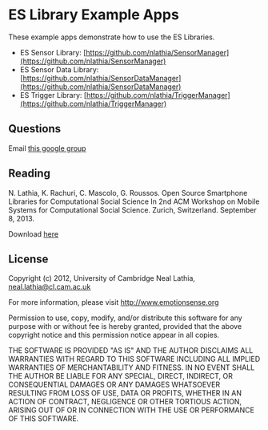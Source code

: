 ES Library Example Apps
================================

These example apps demonstrate how to use the ES Libraries.

* ES Sensor Library: [https://github.com/nlathia/SensorManager](https://github.com/nlathia/SensorManager)
* ES Sensor Data Library: [https://github.com/nlathia/SensorDataManager](https://github.com/nlathia/SensorDataManager)
* ES Trigger Library: [https://github.com/nlathia/TriggerManager](https://github.com/nlathia/TriggerManager)

Questions
-------------------------------
Email [this google group](https://groups.google.com/forum/#!forum/es-library-developers)

Reading
-------------------------------
N. Lathia, K. Rachuri, C. Mascolo, G. Roussos. Open Source Smartphone Libraries for Computational Social Science
In 2nd ACM Workshop on Mobile Systems for Computational Social Science. Zurich, Switzerland. September 8, 2013. 

Download [here](http://www.cl.cam.ac.uk/~nkl25/publications/papers/lathia_mcss2013.pdf)

License
-------------------------------
Copyright (c) 2012, University of Cambridge
Neal Lathia, neal.lathia@cl.cam.ac.uk

For more information, please visit http://www.emotionsense.org

Permission to use, copy, modify, and/or distribute this software for any
purpose with or without fee is hereby granted, provided that the above
copyright notice and this permission notice appear in all copies.

THE SOFTWARE IS PROVIDED "AS IS" AND THE AUTHOR DISCLAIMS ALL WARRANTIES
WITH REGARD TO THIS SOFTWARE INCLUDING ALL IMPLIED WARRANTIES OF
MERCHANTABILITY AND FITNESS. IN NO EVENT SHALL THE AUTHOR BE LIABLE FOR ANY
SPECIAL, DIRECT, INDIRECT, OR CONSEQUENTIAL DAMAGES OR ANY DAMAGES
WHATSOEVER RESULTING FROM LOSS OF USE, DATA OR PROFITS, WHETHER IN AN
ACTION OF CONTRACT, NEGLIGENCE OR OTHER TORTIOUS ACTION, ARISING OUT OF OR
IN CONNECTION WITH THE USE OR PERFORMANCE OF THIS SOFTWARE.
